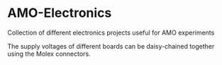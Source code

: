 # AMO-Electronics
Collection of different electronics projects useful for AMO experiments  

The supply voltages of different boards can be daisy-chained together using the Molex connectors.
